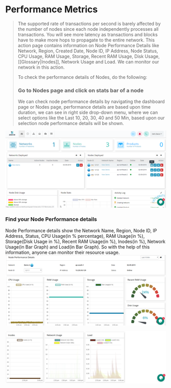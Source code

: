 # Performance Metrics

> The supported rate of transactions per second is barely affected by the number of nodes since each node independently processes all transactions. You will see more latency as transactions and blocks have to make more hops to propagate to the entire network. This action page contains information on Node Performance Details like Network, Region, Created Date, Node ID, IP Address, Node Status, CPU Usage, RAM Usage, Storage, Recent RAM Usage, Disk Usage, [[Glossary|Inodes]], Network Usage and Load. We can monitor our network in this action.
> 
> To check the performance details of Nodes, do the following:
> 
> ### Go to Nodes page and click on stats bar of a node
> 
> We can check node performance details by navigating the dashboard page or Nodes page, performance details are based upon time duration, we can see in right side drop-down menu, where we can select options like the Last 10, 20, 30, 40 and 50 Min, based upon our selection node performance details will be shown.

![](images/Nodeperformance.png)

### Find your Node Performance details

Node Performance details show the Network Name, Region, Node ID, IP Address, Status, CPU Usage(in % percentage), RAM Usage(in %), Storage(Disk Usage in %), Recent RAM Usage(in %), Inodes(in %), Network Usage(in Bar Graph) and Load(in Bar Graph). So with the help of this information, anyone can monitor their resource usage.![](images/performancedetails.png)

![](images/Nodeperformance2.png)